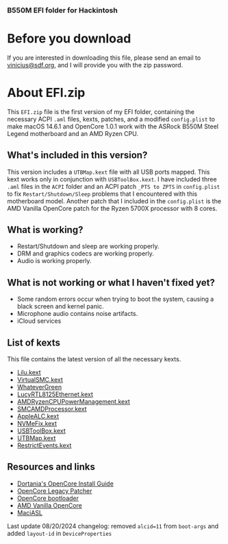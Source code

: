### B550M EFI folder for Hackintosh

# Before you download

If you are interested in downloading this file, please send an email to vinicius@sdf.org, and I will provide you with the zip password.

# About EFI.zip

This `EFI.zip` file is the first version of my EFI folder, containing the necessary ACPI `.aml` files, kexts, patches, and a modified `config.plist` to make macOS 14.6.1 and OpenCore 1.0.1 work with the ASRock B550M Steel Legend motherboard and an AMD Ryzen CPU.

## What's included in this version?

This version includes a `UTBMap.kext` file with all USB ports mapped. This kext works only in conjunction with `USBToolBox.kext`.
I have included three `.aml` files in the `ACPI` folder and an ACPI patch `_PTS to ZPTS` in `config.plist` to fix `Restart/Shutdown/Sleep` problems that I encountered with this motherboard model.
Another patch that I included in the `config.plist` is the AMD Vanilla OpenCore patch for the Ryzen 5700X processor with 8 cores.

## What is working?

- Restart/Shutdown and sleep are working properly.
- DRM and graphics codecs are working properly.
- Audio is working properly.

## What is not working or what I haven't fixed yet?

- Some random errors occur when trying to boot the system, causing a black screen and kernel panic.
- Microphone audio contains noise artifacts.
- iCloud services

## List of kexts

This file contains the latest version of all the necessary kexts.

- [Lilu.kext](https://github.com/acidanthera/Lilu)
- [VirtualSMC.kext](https://github.com/acidanthera/VirtualSMC/releases)
- [WhateverGreen](https://github.com/acidanthera/WhateverGreen/releases)
- [LucyRTL8125Ethernet.kext](https://github.com/Mieze/LucyRTL8125Ethernet)
- [AMDRyzenCPUPowerManagement.kext](https://github.com/trulyspinach/SMCAMDProcessor)
- [SMCAMDProcessor.kext](https://github.com/trulyspinach/SMCAMDProcessor)
- [AppleALC.kext](https://github.com/acidanthera/AppleALC)
- [NVMeFix.kext](https://github.com/acidanthera/NVMeFix)
- [USBToolBox.kext](https://github.com/USBToolBox/tool)
- [UTBMap.kext](https://github.com/USBToolBox/tool)
- [RestrictEvents.kext](https://github.com/acidanthera/RestrictEvents)

## Resources and links

- [Dortania's OpenCore Install Guide](https://dortania.github.io/OpenCore-Install-Guide/)
- [OpenCore Legacy Patcher](https://dortania.github.io/OpenCore-Legacy-Patcher/)
- [OpenCore bootloader](https://github.com/acidanthera/OpenCorePkg)
- [AMD Vanilla OpenCore](https://github.com/AMD-OSX/AMD_Vanilla)
- [MaciASL](https://github.com/acidanthera/MaciASL)

Last update 08/20/2024
changelog: removed `alcid=11` from `boot-args` and added `layout-id` in `DeviceProperties`
